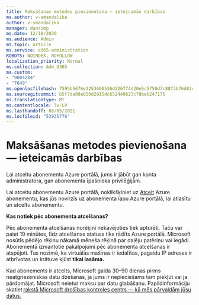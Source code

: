 ```yaml
---
title: Maksāšanas metodes pievienošana — ieteicamās darbības
ms.author: v-smandalika
author: v-smandalika
manager: dansimp
ms.date: 12/18/2020
ms.audience: Admin
ms.topic: article
ms.service: o365-administration
ROBOTS: NOINDEX, NOFOLLOW
localization_priority: Normal
ms.collection: Adm_O365
ms.custom:
- "9004284"
- "7649"
ms.openlocfilehash: 7595b5676e3253600536d226774d20e5c5750d7c88f3b76d82d82c320fb295a8
ms.sourcegitcommit: b5f7da89a650d2915dc652449623c78be6247175
ms.translationtype: MT
ms.contentlocale: lv-LV
ms.lasthandoff: 08/05/2021
ms.locfileid: "53935776"
---
```

# <a name="add-payment-method---recommended-steps"></a>Maksāšanas metodes pievienošana — ieteicamās darbības

Lai atceltu abonementu Azure portālā, jums ir jābūt gan konta administratora, gan abonementa īpašnieka privilēģijām. 

Lai atceltu abonementu Azure portālā, noklikšķiniet uz [Atcelt](https://ms.portal.azure.com/#blade/Microsoft_Azure_Billing/SubscriptionsBlade) Azure  abonementu, kas jūs novirzīs uz abonementa lapu Azure portālā, lai atlasītu un atceltu abonementu. 

**Kas notiek pēc abonementa atcelšanas?** 

Pēc abonementa atcelšanas norēķini nekavējoties tiek apturēti. Taču var paiet 10 minūtes, līdz atcelšanas statuss tiks rādīts Azure portālā. Microsoft nosūtīs pēdējo rēķinu nākamā mēneša rēķinā par daļēju patēriņu vai iegādi. Abonementā izmantotie pakalpojumi pēc abonementa atcelšanas ir atspējoti. Tas nozīmē, ka virtuālās mašīnas ir iedalītas, pagaidu IP adreses ir atbrīvotas un krātuve kļūst **tikai lasāma.** 

Kad abonements ir atcelts, Microsoft gaida 30–90 dienas pirms neatgriezeniskas datu dzēšanas, ja jums ir nepieciešams tam piekļūt vai ja pārdomājat. Microsoft neietur maksu par datu glabāšanu. Papildinformāciju skatiet [rakstā Microsoft drošības kontroles centrs — kā mēs pārvaldām jūsu datus.](https://www.microsoft.com/trust-center/privacy/data-management#leave)



